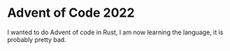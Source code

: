 # Advent of Code 2022

I wanted to do Advent of code in Rust, I am now learning the language, it is probably pretty bad.

